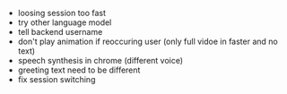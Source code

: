 - loosing session too fast
- try other language model
- tell backend username
- don't play animation if reoccuring user (only full vidoe in faster and no text)
- speech synthesis in chrome (different voice)
- greeting text need to be different
- fix session switching
